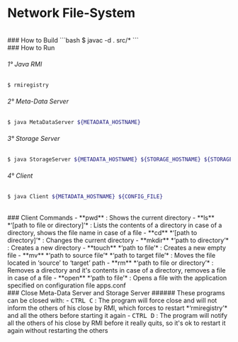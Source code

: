 # Network File-System

<br>
### How to Build
```bash
$ javac -d . src/*
```

<br>
### How to Run

###### 1° Java RMI
```bash
$ rmiregistry
```

###### 2° Meta-Data Server
```bash
$ java MetaDataServer ${METADATA_HOSTNAME}
```

###### 3° Storage Server
```bash
$ java StorageServer ${METADATA_HOSTNAME} ${STORAGE_HOSTNAME} ${STORAGE_LOCAL_PATH} ${STORAGE_FILESYSTEM_PATH}
```

###### 4° Client
```bash
$ java Client ${METADATA_HOSTNAME} ${CONFIG_FILE}
```

<br>
### Client Commands
- **pwd** : Shows the current directory
- **ls** *‘[path to file or directory]’* : Lists the contents of a directory in case of a directory, shows the file name in case of a file
- **cd** *‘[path to directory]’* : Changes the current directory
- **mkdir** *‘path to directory’* : Creates a new directory
- **touch** *‘path to file’* : Creates a new empty file
- **mv** *‘path to source file’* *‘path to target file’* : Moves the file located in ‘source’ to ‘target’ path
- **rm** *‘path to file or directory’* : Removes a directory and it's contents in case of a directory, removes a file in case of a file
- **open** *‘path to file’* : Opens a file with the application specified on configuration file apps.conf

<br>
### Close Meta-Data Server and Storage Server
###### These programs can be closed with:
- <kbd>CTRL C</kbd> : The program will force close and will not inform the others of his close by RMI, which forces to restart *‘rmiregistry’* and all the others before starting it again
- <kbd>CTRL D</kbd> : The program will notify all the others of his close by RMI before it really quits, so it's ok to restart it again without restarting the others
